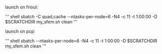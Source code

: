 launch on frioul:

''' shell
sbatch -C quad,cache --ntasks-per-node=6 -N4 -c 11 -t 1:00:00 -D $SCRATCHDIR my_sfem.sh  clean
'''

launch on pcp:

''' shell
sbatch --ntasks-per-node=6 -N4 -c 11 -t 1:00:00 -D $SCRATCHDIR my_sfem.sh  clean
'''
